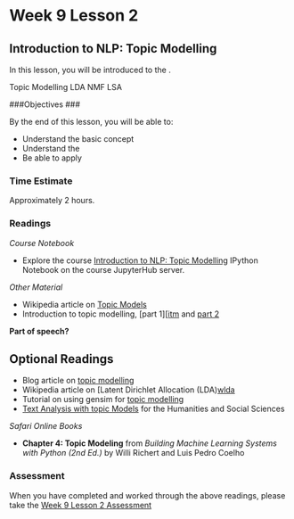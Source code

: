 # Week 9 Lesson 2 #
## Introduction to NLP: Topic Modelling ##

In this lesson, you will be introduced to the .

Topic Modelling
LDA
NMF
LSA

###Objectives ###

By the end of this lesson, you will be able to:

- Understand the basic concept
- Understand the 
- Be able to apply 

### Time Estimate ###

Approximately 2 hours.

### Readings ####

_Course Notebook_

- Explore the course [Introduction to NLP: Topic Modelling][l2nb]
IPython Notebook on the course JupyterHub server.

_Other Material_

- Wikipedia article on [Topic Models][wtm] 
- Introduction to topic modelling, [part 1][[itm] and [part 2][itm-2]

**Part of speech?**

## Optional Readings ##

- Blog article on [topic modelling][botm]
- Wikipedia article on [Latent Dirichlet Allocation (LDA)[wlda] 
- Tutorial on using gensim for [topic modelling][gtm] 
- [Text Analysis with topic Models][tatm] for the Humanities and Social Sciences

_Safari Online Books_

- **Chapter 4: Topic Modeling** from _Building Machine Learning Systems
with Python (2nd Ed.)_ by Willi Richert and Luis Pedro Coelho

### Assessment ###

When you have completed and worked through the above readings, please take the [Week 9 Lesson 2 Assessment][la]

[l2nb]: notebooks/intro2nlp-tm.ipynb
[la]: https://learn.illinois.edu/mod/quiz/

[wlda]: https://en.wikipedia.org/wiki/Latent_Dirichlet_allocation
[wtm]: https://en.wikipedia.org/wiki/Topic_model

[itm]: http://journalofdigitalhumanities.org/2-1/topic-modeling-a-basic-introduction-by-megan-r-brett/
[itm-2]: http://journalofdigitalhumanities.org/2-1/topic-modeling-and-digital-humanities-by-david-m-blei/
[gtm]: http://radimrehurek.com/gensim/tut2.html
[tatm]: https://www.de.dariah.eu/tatom/index.html

[botm]: https://www.oreilly.com/ideas/topic-models-past-present-and-future
